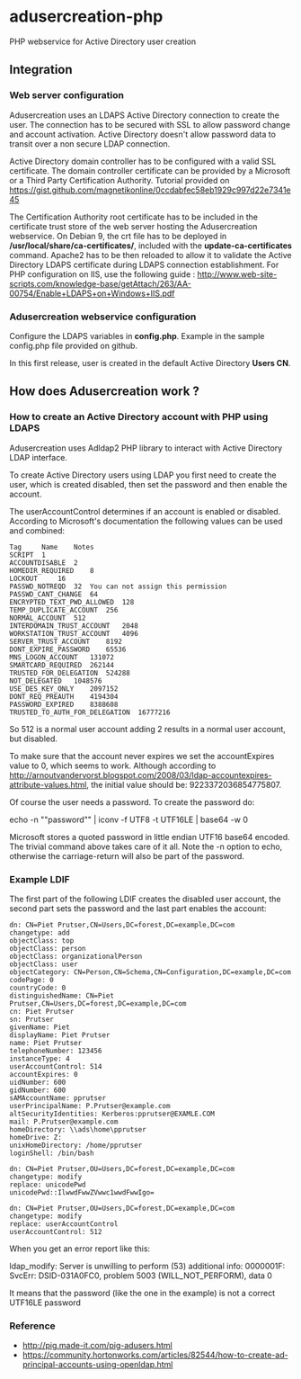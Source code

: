 # adusercreation-php
PHP webservice for Active Directory user creation

## Integration
### Web server configuration
Adusercreation uses an LDAPS Active Directory connection to create the user. The connection has to be secured with SSL to allow password change and account activation. Active Directory doesn't allow password data to transit over a non secure LDAP connection.

Active Directory domain controller has to be configured with a valid SSL certificate. The domain controller certificate can be provided by a Microsoft or a Third Party Certification Authority. Tutorial provided on https://gist.github.com/magnetikonline/0ccdabfec58eb1929c997d22e7341e45

The Certification Authority root certificate has to be included in the certificate trust store of the web server hosting the Adusercreation webservice. On Debian 9, the crt file has to be deployed in **/usr/local/share/ca-certificates/**, included with the **update-ca-certificates** command. Apache2 has to be then reloaded to allow it to validate the Active Directory LDAPS certificate during LDAPS connection establishment. For PHP configuration on IIS, use the following guide : http://www.web-site-scripts.com/knowledge-base/getAttach/263/AA-00754/Enable+LDAPS+on+Windows+IIS.pdf

### Adusercreation webservice configuration
Configure the LDAPS variables in **config.php**. Example in the sample config.php file provided on github.

In this first release, user is created in the default Active Directory **Users CN**.

## How does Adusercreation work ?
### How to create an Active Directory account with PHP using LDAPS
Adusercreation uses Adldap2 PHP library to interact with Active Directory LDAP interface.

To create Active Directory users using LDAP you first need to create the user, which is created disabled, then set the password and then enable the account.

The userAccountControl determines if an account is enabled or disabled. According to Microsoft's documentation the following values can be used and combined:
```
Tag 	Name 	Notes
SCRIPT 	1 	
ACCOUNTDISABLE 	2 	
HOMEDIR_REQUIRED 	8 	
LOCKOUT 	16 	
PASSWD_NOTREQD 	32 	You can not assign this permission
PASSWD_CANT_CHANGE 	64 	
ENCRYPTED_TEXT_PWD_ALLOWED 	128 	
TEMP_DUPLICATE_ACCOUNT 	256 	
NORMAL_ACCOUNT 	512 	
INTERDOMAIN_TRUST_ACCOUNT 	2048 	
WORKSTATION_TRUST_ACCOUNT 	4096 	
SERVER_TRUST_ACCOUNT 	8192 	
DONT_EXPIRE_PASSWORD 	65536 	
MNS_LOGON_ACCOUNT 	131072 	
SMARTCARD_REQUIRED 	262144 	
TRUSTED_FOR_DELEGATION 	524288 	
NOT_DELEGATED 	1048576 	
USE_DES_KEY_ONLY 	2097152 	
DONT_REQ_PREAUTH 	4194304 	
PASSWORD_EXPIRED 	8388608 	
TRUSTED_TO_AUTH_FOR_DELEGATION 	16777216
```
So 512 is a normal user account adding 2 results in a normal user account, but disabled.

To make sure that the account never expires we set the accountExpires value to 0, which seems to work. Although according to http://arnoutvandervorst.blogspot.com/2008/03/ldap-accountexpires-attribute-values.html, the initial value should be: 9223372036854775807.

Of course the user needs a password. To create the password do:

echo -n "\"password\"" | iconv -f UTF8 -t UTF16LE | base64 -w 0

Microsoft stores a quoted password in little endian UTF16 base64 encoded. The trivial command above takes care of it all. Note the -n option to echo, otherwise the carriage-return will also be part of the password.

### Example LDIF
The first part of the following LDIF creates the disabled user account, the second part sets the password and the last part enables the account:

```
dn: CN=Piet Prutser,CN=Users,DC=forest,DC=example,DC=com
changetype: add
objectClass: top
objectClass: person
objectClass: organizationalPerson
objectClass: user
objectCategory: CN=Person,CN=Schema,CN=Configuration,DC=example,DC=com
codePage: 0
countryCode: 0
distinguishedName: CN=Piet Prutser,CN=Users,DC=forest,DC=example,DC=com
cn: Piet Prutser
sn: Prutser
givenName: Piet
displayName: Piet Prutser
name: Piet Prutser
telephoneNumber: 123456
instanceType: 4
userAccountControl: 514
accountExpires: 0
uidNumber: 600
gidNumber: 600
sAMAccountName: pprutser
userPrincipalName: P.Prutser@example.com
altSecurityIdentities: Kerberos:pprutser@EXAMLE.COM
mail: P.Prutser@example.com
homeDirectory: \\ads\home\pprutser
homeDrive: Z:
unixHomeDirectory: /home/pprutser
loginShell: /bin/bash

dn: CN=Piet Prutser,OU=Users,DC=forest,DC=example,DC=com
changetype: modify
replace: unicodePwd
unicodePwd::IlwwdFwwZVwwc1wwdFwwIgo=

dn: CN=Piet Prutser,OU=Users,DC=forest,DC=example,DC=com
changetype: modify
replace: userAccountControl
userAccountControl: 512
```

When you get an error report like this:

ldap_modify: Server is unwilling to perform (53)
additional info: 0000001F: SvcErr: DSID-031A0FC0, problem 5003 (WILL_NOT_PERFORM), data 0

It means that the password (like the one in the example) is not a correct UTF16LE password

### Reference
- http://pig.made-it.com/pig-adusers.html
- https://community.hortonworks.com/articles/82544/how-to-create-ad-principal-accounts-using-openldap.html
